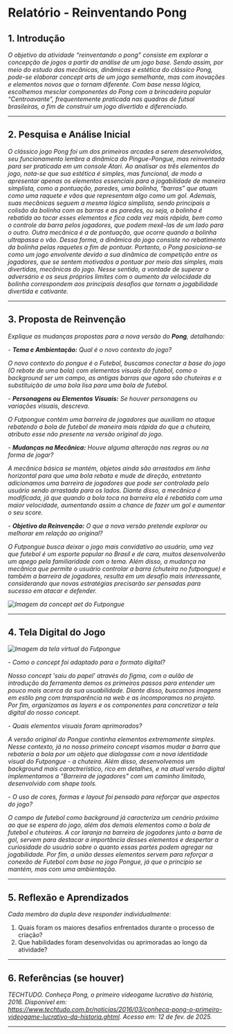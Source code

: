 # Relatório - Reinventando Pong


## 1. Introdução  
*O objetivo da atividade “reinventando o pong” consiste em explorar a concepção de jogos a partir da análise de um jogo base. Sendo assim, por meio do estudo das mecânicas, dinâmicas e estética do clássico Pong, pode-se elaborar concept arts de um jogo semelhante, mas com inovações e elementos novos que o tornam diferente. Com base nessa lógica, escolhemos mesclar componentes do Pong com a brincadeira popular “Centroavante”, frequentemente praticada nas quadras de futsal brasileiras, a fim de construir um jogo divertido e diferenciado.*
 
---

## 2. Pesquisa e Análise Inicial  
*O clássico jogo Pong foi um dos primeiros arcades a serem desenvolvidos, seu funcionamento lembra a dinâmica do Pingue-Pongue, mas reinventada para ser praticada em um console Atari.
Ao analisar os três elementos do jogo, nota-se que sua estética é simples, mas funcional, de modo a apresentar apenas os elementos essenciais para a jogabilidade de maneira simplista, como a pontuação, paredes, uma bolinha, “barras” que atuam como uma raquete e vãos que representam algo como um gol. 
Ademais, suas mecânicas seguem a mesma lógica simplista, sendo principais a colisão da bolinha com as barras e as paredes, ou seja, a bolinha é rebatida ao tocar esses elementos e fica cada vez mais rápida, bem como o controle da barra pelos jogadores, que podem mexê-las de um lado para o outro. Outra mecânica é a de pontuação, que ocorre quando a bolinha ultrapassa o vão. Dessa forma, a dinâmica do jogo consiste no rebatimento da bolinha pelas raquetes a fim de pontuar.
Portanto, o Pong posiciona-se como um jogo envolvente devido a sua dinâmica de competição entre os jogadores, que se sentem motivados a pontuar por meio das simples, mais divertidas, mecânicas do jogo. Nesse sentido, a vontade de superar o adversário e os seus próprios limites com o aumento da velocidade da bolinha correspondem aos principais desafios que tornam a jogabilidade divertida e cativante.*

---

## 3. Proposta de Reinvenção  
*Explique as mudanças propostas para a nova versão do **Pong**, detalhando:*  

*- **Tema e Ambientação:** Qual é o novo contexto do jogo?*

*O novo contexto do pongue é o Futebol, buscamos conectar a base do jogo (O rebote de uma bola) com elementos visuais do futebol, como o background ser um campo, as antigas barras que agora são chuteiras e a substituição de uma bola lisa para uma bola de futebol.*


*- **Personagens ou Elementos Visuais:** Se houver personagens ou variações visuais, descreva.*

*O Futpongue contém uma barreira de jogadores que auxiliam no ataque rebatendo a bola de futebol de maneira mais rápida do que a chuteira, atributo esse não presente na versão original do jogo.*


*- **Mudanças na Mecânica:** Houve alguma alteração nas regras ou na forma de jogar?*

*A mecânica básica se mantém, objetos ainda são arrastados em linha horizontal para que uma bola rebata e mude de direção, entretanto adicionamos uma barreira de jogadores que pode ser controlada pelo usuário sendo arrastada para os lados. Diante disso, a mecânica é modificada, já que quando a bola toca na barreira ela é rebatida com uma maior velocidade, aumentando assim a chance de fazer um gol e aumentar o seu score.*


*- **Objetivo da Reinvenção:** O que a nova versão pretende explorar ou melhorar em relação ao original?*

*O Futpongue busca deixar o jogo mais convidativo ao usuário, uma vez que futebol é um esporte popular no Brasil e de cara, muitos desenvolverão um apego pela familiaridade com o tema. Além disso, a mudança na mecânica que permite o usuário controlar a barra (chuteira no futpongue) e também a barreira de jogadores, resulta em um desafio mais interessante, considerando que novas estratégias precisarão ser pensadas para sucesso em atacar e defender.*



*![Imagem da concept aet do Futpongue](assets/concept.png)*

---

## 4. Tela Digital do Jogo  
*![Imagem da tela virtual do Futpongue](assets/Futponge.png)*  

*- Como o concept foi adaptado para o formato digital?*

*Nosso concept 'saiu do papel' através do figma, com o aulão de introdução da ferramenta demos os primeiros passos para entender um pouco mais acerca da sua usuabilidade. Diante disso, buscamos imagens em estilo png com transparência na web e as incomporamos no projeto. Por fim, organizamos as layers e os componentes para concretizar a tela digital do nosso concept.* 


*- Quais elementos visuais foram aprimorados?*  

*A versão original do Pongue continha elementos extremamente simples. Nesse contexto, já no nosso primeiro concept visamos mudar a barra que rebateria a bola por um objeto que dialogasse com a nova identidade visual do Futpongue - a chuteira. Além disso, desenvolvemos um background mais caractrerístico, rico em detalhes, e na atual versão digital implementamos a "Barreira de jogadores" com um caminho limitado, desenvolvido com shape tools.*

*- O uso de cores, formas e layout foi pensado para reforçar que aspectos do jogo?*  

*O campo de futebol como background já caracteriza um cenário próximo ao que se espera do jogo, além dos demais elementos como a bola de futebol e chuteiras. A cor laranja na barreira de jogadores junto a barra de gol, servem para destacar a importância desses elementos e despertar a curiosidade do usuário sobre o quanto essas partes podem agregar na jogabilidade. Por fim, a união desses elementos servem para reforçar a conexão de Futebol com base no jogo Pongue, já que o princípio se mantém, mas com uma ambientação.*

---

## 5. Reflexão e Aprendizados  
*Cada membro da dupla deve responder individualmente:*  

1. Quais foram os maiores desafios enfrentados durante o processo de criação?
2. Que habilidades foram desenvolvidas ou aprimoradas ao longo da atividade?  

---

## 6. Referências (se houver)  
*TECHTUDO. Conheça Pong, o primeiro videogame lucrativo da história, 2016. Disponível em: <https://www.techtudo.com.br/noticias/2016/03/conheca-pong-o-primeiro-videogame-lucrativo-da-historia.ghtml>. Acesso em: 12 de fev. de 2025.*

---
